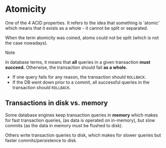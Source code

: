 # Atomicity

One of the 4 ACID properties. It refers to the idea that something is 'atomic' which means that it exists as a whole - it cannot be split or separated.

When the term atomicity was coined, atoms could not be split (which is not the case nowadays).

> [!NOTE]
> In database terms, it means that **all** queries in a given transaction **must succeed.** Otherwise, the transaction should fail **as a whole.**

* If one query fails for any reason, the transaction should `ROLLBACK`.
* If the DB went down prior to a commit, all successful queries in the transaction should `ROLLBACK`.

## Transactions in disk vs. memory
Some database engines keep transaction queries in **memory** which makes for fast transaction queries, (as data is operated on in-memory), but slow commits (as the data in memory must be flushed to disk).

Others write transaction queries to disk, which makes for slower queries but faster commits/persistence to disk.
